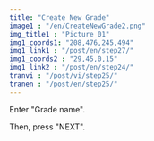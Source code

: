 ```yaml
---
title: "Create New Grade"
image1 : "/en/CreateNewGrade2.png"
img_title1 : "Picture 01"
img1_coords1: "208,476,245,494"
img1_link1 : "/post/en/step27/"
img1_coords2 : "29,45,0,15"
img1_link2 : "/post/en/step24/"
tranvi : "/post/vi/step25/"
tranen : "/post/en/step25/"
---
```

Enter "Grade name".

Then, press "NEXT".